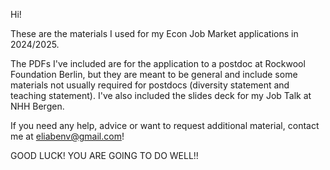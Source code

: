 Hi!

These are the materials I used for my Econ Job Market applications in 2024/2025.

The PDFs I've included are for the application to a postdoc at Rockwool Foundation Berlin, but they are meant to be general and include some materials not usually required for postdocs (diversity statement and teaching statement). I've also included the slides deck for my Job Talk at NHH Bergen.

If you need any help, advice or want to request additional material, contact me at eliabenv@gmail.com!

GOOD LUCK! YOU ARE GOING TO DO WELL!!
